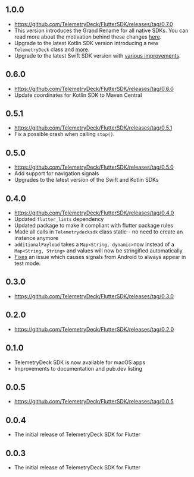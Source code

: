 ## 1.0.0

- https://github.com/TelemetryDeck/FlutterSDK/releases/tag/0.7.0
- This version introduces the Grand Rename for all native SDKs. You can read more about the motivation behind these changes [here](https://telemetrydeck.com/docs/articles/grand-rename/).
- Upgrade to the latest Kotlin SDK version introducing a new `TelemetryDeck` class and [more](https://github.com/TelemetryDeck/KotlinSDK/releases/tag/3.0.3).
- Upgrade to the latest Swift SDK version with [various improvements](https://github.com/TelemetryDeck/SwiftSDK/compare/2.2.4...2.6.1).

## 0.6.0

- https://github.com/TelemetryDeck/FlutterSDK/releases/tag/0.6.0
- Update coordinates for Kotlin SDK to Maven Central

## 0.5.1

- https://github.com/TelemetryDeck/FlutterSDK/releases/tag/0.5.1
- Fix a possible crash when calling `stop()`.

## 0.5.0

- https://github.com/TelemetryDeck/FlutterSDK/releases/tag/0.5.0
- Add support for navigation signals
- Upgrades to the latest version of the Swift and Kotlin SDKs

## 0.4.0

- https://github.com/TelemetryDeck/FlutterSDK/releases/tag/0.4.0
- Updated `flutter_lints` dependency
- Updated package to make it compliant with flutter package rules
- Made all calls in `Telemetrydecksdk` class static - no need to create an instance anymore
- `additionalPayload` takes a `Map<String, dynamic>`now instead of a `Map<String, String>` and values will now be stringified automatically
- [Fixes](https://github.com/TelemetryDeck/KotlinSDK/pull/27) an issue which causes signals from Android to always appear in test mode.

## 0.3.0

- https://github.com/TelemetryDeck/FlutterSDK/releases/tag/0.3.0

## 0.2.0

- https://github.com/TelemetryDeck/FlutterSDK/releases/tag/0.2.0

## 0.1.0

- TelemetryDeck SDK is now available for macOS apps
- Improvements to documentation and pub.dev listing

## 0.0.5

- https://github.com/TelemetryDeck/FlutterSDK/releases/tag/0.0.5

## 0.0.4

- The initial release of TelemetryDeck SDK for Flutter

## 0.0.3

- The initial release of TelemetryDeck SDK for Flutter
